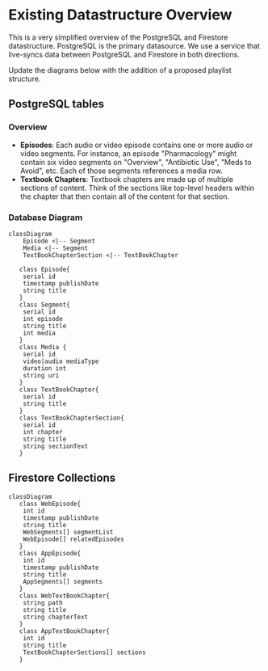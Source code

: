 # Existing Datastructure Overview

This is a very simplified overview of the PostgreSQL and Firestore datastructure. PostgreSQL is the primary datasource. We use a service that live-syncs data between PostgreSQL and Firestore in both directions.

Update the diagrams below with the addition of a proposed playlist structure.

## PostgreSQL tables

### Overview
- **Episodes**: Each audio or video episode contains one or more audio or video segments. For instance, an episode "Pharmacology" might contain six video segments on "Overview", "Antibiotic Use", "Meds to Avoid", etc. Each of those segments references a media row.
- **Textbook Chapters**: Textbook chapters are made up of multiple sections of content. Think of the sections like top-level headers within the chapter that then contain all of the content for that section.

### Database Diagram
```mermaid
classDiagram
    Episode <|-- Segment
    Media <|-- Segment
    TextBookChapterSection <|-- TextBookChapter

   class Episode{
    serial id
    timestamp publishDate
    string title
   }
   class Segment{
    serial id
    int episode
    string title
    int media
   }
   class Media {
    serial id
    video|audio mediaType
    duration int
    string uri
   }
   class TextBookChapter{
    serial id
    string title
   }
   class TextBookChapterSection{
    serial id
    int chapter
    string title
    string sectionText
   }
```

## Firestore Collections

```mermaid
classDiagram
   class WebEpisode{
    int id
    timestamp publishDate
    string title
    WebSegments[] segmentList
    WebEpisode[] relatedEpisodes
   }
   class AppEpisode{
    int id
    timestamp publishDate
    string title
    AppSegments[] segments
   }
   class WebTextBookChapter{
    string path
    string title
    string chapterText
   }
   class AppTextBookChapter{
    int id
    string title
    TextBookChapterSections[] sections
   }
```
